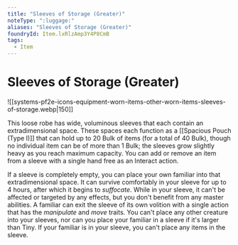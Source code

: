 ```yaml
---
title: "Sleeves of Storage (Greater)"
noteType: ":luggage:"
aliases: "Sleeves of Storage (Greater)"
foundryId: Item.lxRlzAmp3Y4P8CmB
tags:
  - Item
---
```


# Sleeves of Storage (Greater)
![[systems-pf2e-icons-equipment-worn-items-other-worn-items-sleeves-of-storage.webp|150]]

This loose robe has wide, voluminous sleeves that each contain an extradimensional space. These spaces each function as a [[Spacious Pouch (Type I)]] that can hold up to 20 Bulk of items (for a total of 40 Bulk), though no individual item can be of more than 1 Bulk; the sleeves grow slightly heavy as you reach maximum capacity. You can add or remove an item from a sleeve with a single hand free as an Interact action.

If a sleeve is completely empty, you can place your own familiar into that extradimensional space. It can survive comfortably in your sleeve for up to 4 hours, after which it begins to _suffocate_. While in your sleeve, it can't be affected or targeted by any effects, but you don't benefit from any master abilities. A familiar can exit the sleeve of its own volition with a single action that has the _manipulate_ and _move_ traits. You can't place any other creature into your sleeves, nor can you place your familiar in a sleeve if it's larger than Tiny. If your familiar is in your sleeve, you can't place any items in the sleeve.
